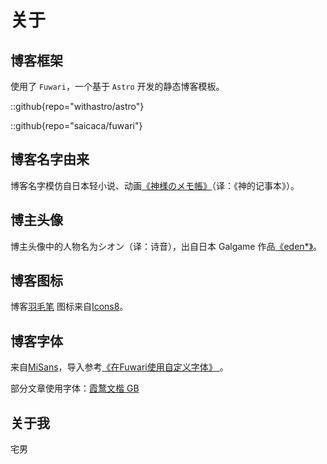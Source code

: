 # 关于

## 博客框架

使用了 `Fuwari`，一个基于 `Astro` 开发的静态博客模板。

::github{repo="withastro/astro"}

::github{repo="saicaca/fuwari"}

## 博客名字由来

博客名字模仿自日本轻小说、动画[《神様のメモ帳》](https://zh.wikipedia.org/wiki/%E7%A5%9E%E7%9A%84%E8%A8%98%E4%BA%8B%E6%9C%AC)（译：《神的记事本》）。

## 博主头像

博主头像中的人物名为シオン（译：诗音），出自日本 Galgame 作品[《eden\*》](https://zh.wikipedia.org/wiki/Eden*)。

## 博客图标

博客[羽毛笔](https://icons8.com/icon/hGBTBdUownyO/%E7%BE%BD%E6%AF%9B%E7%AC%94) 图标来自[Icons8](https://icons8.com)。

## 博客字体

来自[MiSans](https://hyperos.mi.com/font/zh/)，导入参考[《在Fuwari使用自定义字体》
](https://blog.aulypc0x0.online/posts/use_custom_fonts_in_fuwari/)。

部分文章使用字体：[霞鹜文楷 GB](https://github.com/lxgw/LxgwWenkaiGB)

<!-- ## 音乐播放器歌单

来着大名鼎鼎的 [Lofi Girl](https://www.youtube.com/@LofiGirl) ♪ -->

## 关于我

宅男
